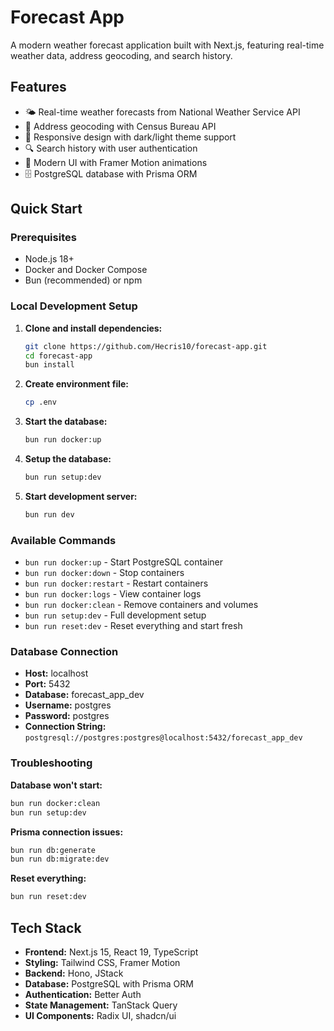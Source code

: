 
# Forecast App

A modern weather forecast application built with Next.js, featuring real-time weather data, address geocoding, and search history.

## Features

- 🌤️ Real-time weather forecasts from National Weather Service API
- 📍 Address geocoding with Census Bureau API
- 📱 Responsive design with dark/light theme support
- 🔍 Search history with user authentication
- 🎨 Modern UI with Framer Motion animations
- 🗄️ PostgreSQL database with Prisma ORM

## Quick Start

### Prerequisites
- Node.js 18+ 
- Docker and Docker Compose
- Bun (recommended) or npm

### Local Development Setup

1. **Clone and install dependencies:**
   ```bash
   git clone https://github.com/Hecris10/forecast-app.git
   cd forecast-app
   bun install
   ```

2. **Create environment file:**
   ```bash
   cp .env
   ```

3. **Start the database:**
   ```bash
   bun run docker:up
   ```

4. **Setup the database:**
   ```bash
   bun run setup:dev
   ```

5. **Start development server:**
   ```bash
   bun run dev
   ```

### Available Commands

- `bun run docker:up` - Start PostgreSQL container
- `bun run docker:down` - Stop containers
- `bun run docker:restart` - Restart containers
- `bun run docker:logs` - View container logs
- `bun run docker:clean` - Remove containers and volumes
- `bun run setup:dev` - Full development setup
- `bun run reset:dev` - Reset everything and start fresh

### Database Connection

- **Host:** localhost
- **Port:** 5432
- **Database:** forecast_app_dev
- **Username:** postgres
- **Password:** postgres
- **Connection String:** `postgresql://postgres:postgres@localhost:5432/forecast_app_dev`

### Troubleshooting

**Database won't start:**
```bash
bun run docker:clean
bun run setup:dev
```

**Prisma connection issues:**
```bash
bun run db:generate
bun run db:migrate:dev
```

**Reset everything:**
```bash
bun run reset:dev
```

## Tech Stack

- **Frontend:** Next.js 15, React 19, TypeScript
- **Styling:** Tailwind CSS, Framer Motion
- **Backend:** Hono, JStack
- **Database:** PostgreSQL with Prisma ORM
- **Authentication:** Better Auth
- **State Management:** TanStack Query
- **UI Components:** Radix UI, shadcn/ui
